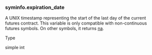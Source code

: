 ### syminfo.expiration\_date

A UNIX timestamp representing the start of the last day of the current futures contract. This variable is only compatible with non-continuous futures symbols. On other symbols, it returns [na](#var_na).

Type

simple int
